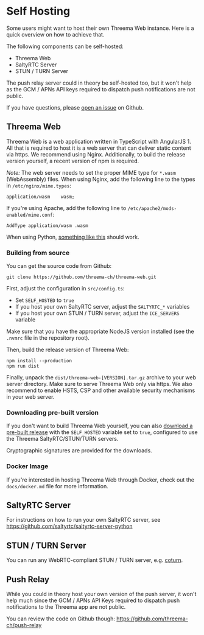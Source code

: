 # Self Hosting

Some users might want to host their own Threema Web instance. Here is a quick
overview on how to achieve that.

The following components can be self-hosted:

- Threema Web
- SaltyRTC Server
- STUN / TURN Server

The push relay server could in theory be self-hosted too, but it won't help as
the GCM / APNs API keys required to dispatch push notifications are not public.

If you have questions, please [open an
issue](https://github.com/threema-ch/threema-web/issues) on Github.

## Threema Web

Threema Web is a web application written in TypeScript with AngularJS 1. All
that is required to host it is a web server that can deliver static content via
https. We recommend using Nginx. Additionally, to build the
release version yourself, a recent version of npm is required.

*Note:* The web server needs to set the proper MIME type for `*.wasm`
(WebAssembly) files. When using Nginx, add the following line to the types in
`/etc/nginx/mime.types`:

    application/wasm    wasm;

If you're using Apache, add the following line to
`/etc/apache2/mods-enabled/mime.conf`:

    AddType application/wasm .wasm

When using Python,
[something like this](https://gist.github.com/dbrgn/6bf88d32b1b44b1b1d4140f92b8a7a0a)
should work.

### Building from source

You can get the source code from Github:

    git clone https://github.com/threema-ch/threema-web.git

First, adjust the configuration in `src/config.ts`:

- Set `SELF_HOSTED` to `true`
- If you host your own SaltyRTC server, adjust the `SALTYRTC_*` variables
- If you host your own STUN / TURN server, adjust the `ICE_SERVERS` variable

Make sure that you have the appropriate NodeJS version installed (see the
`.nvmrc` file in the repository root).

Then, build the release version of Threema Web:

    npm install --production
    npm run dist

Finally, unpack the `dist/threema-web-[VERSION].tar.gz` archive to your web server directory.
Make sure to serve Threema Web only via https. We also recommend to enable
HSTS, CSP and other available security mechanisms in your web server.

### Downloading pre-built version

If you don't want to build Threema Web yourself, you can also [download a
pre-built release](https://github.com/threema-ch/threema-web/releases) with the
`SELF_HOSTED` variable set to `true`, configured to use the Threema
SaltyRTC/STUN/TURN servers.

Cryptographic signatures are provided for the downloads.

### Docker Image

If you're interested in hosting Threema Web through Docker, check out the
`docs/docker.md` file for more information.


## SaltyRTC Server

For instructions on how to run your own SaltyRTC server, see
https://github.com/saltyrtc/saltyrtc-server-python


## STUN / TURN Server

You can run any WebRTC-compliant STUN / TURN server, e.g.
[coturn](https://coturn.github.io).


## Push Relay

While you could in theory host your own version of the push server, it won't
help much since the GCM / APNs API Keys required to dispatch push notifications
to the Threema app are not public.

You can review the code on Github though: https://github.com/threema-ch/push-relay
